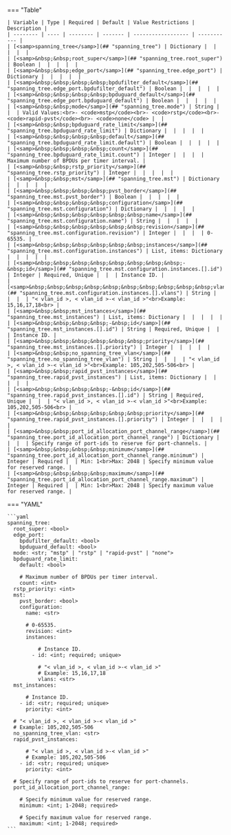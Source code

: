 <!--
  ~ Copyright (c) 2025 Arista Networks, Inc.
  ~ Use of this source code is governed by the Apache License 2.0
  ~ that can be found in the LICENSE file.
  -->
=== "Table"

    | Variable | Type | Required | Default | Value Restrictions | Description |
    | -------- | ---- | -------- | ------- | ------------------ | ----------- |
    | [<samp>spanning_tree</samp>](## "spanning_tree") | Dictionary |  |  |  |  |
    | [<samp>&nbsp;&nbsp;root_super</samp>](## "spanning_tree.root_super") | Boolean |  |  |  |  |
    | [<samp>&nbsp;&nbsp;edge_port</samp>](## "spanning_tree.edge_port") | Dictionary |  |  |  |  |
    | [<samp>&nbsp;&nbsp;&nbsp;&nbsp;bpdufilter_default</samp>](## "spanning_tree.edge_port.bpdufilter_default") | Boolean |  |  |  |  |
    | [<samp>&nbsp;&nbsp;&nbsp;&nbsp;bpduguard_default</samp>](## "spanning_tree.edge_port.bpduguard_default") | Boolean |  |  |  |  |
    | [<samp>&nbsp;&nbsp;mode</samp>](## "spanning_tree.mode") | String |  |  | Valid Values:<br>- <code>mstp</code><br>- <code>rstp</code><br>- <code>rapid-pvst</code><br>- <code>none</code> |  |
    | [<samp>&nbsp;&nbsp;bpduguard_rate_limit</samp>](## "spanning_tree.bpduguard_rate_limit") | Dictionary |  |  |  |  |
    | [<samp>&nbsp;&nbsp;&nbsp;&nbsp;default</samp>](## "spanning_tree.bpduguard_rate_limit.default") | Boolean |  |  |  |  |
    | [<samp>&nbsp;&nbsp;&nbsp;&nbsp;count</samp>](## "spanning_tree.bpduguard_rate_limit.count") | Integer |  |  |  | Maximum number of BPDUs per timer interval. |
    | [<samp>&nbsp;&nbsp;rstp_priority</samp>](## "spanning_tree.rstp_priority") | Integer |  |  |  |  |
    | [<samp>&nbsp;&nbsp;mst</samp>](## "spanning_tree.mst") | Dictionary |  |  |  |  |
    | [<samp>&nbsp;&nbsp;&nbsp;&nbsp;pvst_border</samp>](## "spanning_tree.mst.pvst_border") | Boolean |  |  |  |  |
    | [<samp>&nbsp;&nbsp;&nbsp;&nbsp;configuration</samp>](## "spanning_tree.mst.configuration") | Dictionary |  |  |  |  |
    | [<samp>&nbsp;&nbsp;&nbsp;&nbsp;&nbsp;&nbsp;name</samp>](## "spanning_tree.mst.configuration.name") | String |  |  |  |  |
    | [<samp>&nbsp;&nbsp;&nbsp;&nbsp;&nbsp;&nbsp;revision</samp>](## "spanning_tree.mst.configuration.revision") | Integer |  |  |  | 0-65535. |
    | [<samp>&nbsp;&nbsp;&nbsp;&nbsp;&nbsp;&nbsp;instances</samp>](## "spanning_tree.mst.configuration.instances") | List, items: Dictionary |  |  |  |  |
    | [<samp>&nbsp;&nbsp;&nbsp;&nbsp;&nbsp;&nbsp;&nbsp;&nbsp;-&nbsp;id</samp>](## "spanning_tree.mst.configuration.instances.[].id") | Integer | Required, Unique |  |  | Instance ID. |
    | [<samp>&nbsp;&nbsp;&nbsp;&nbsp;&nbsp;&nbsp;&nbsp;&nbsp;&nbsp;&nbsp;vlans</samp>](## "spanning_tree.mst.configuration.instances.[].vlans") | String |  |  |  | "< vlan_id >, < vlan_id >-< vlan_id >"<br>Example: 15,16,17,18<br> |
    | [<samp>&nbsp;&nbsp;mst_instances</samp>](## "spanning_tree.mst_instances") | List, items: Dictionary |  |  |  |  |
    | [<samp>&nbsp;&nbsp;&nbsp;&nbsp;-&nbsp;id</samp>](## "spanning_tree.mst_instances.[].id") | String | Required, Unique |  |  | Instance ID. |
    | [<samp>&nbsp;&nbsp;&nbsp;&nbsp;&nbsp;&nbsp;priority</samp>](## "spanning_tree.mst_instances.[].priority") | Integer |  |  |  |  |
    | [<samp>&nbsp;&nbsp;no_spanning_tree_vlan</samp>](## "spanning_tree.no_spanning_tree_vlan") | String |  |  |  | "< vlan_id >, < vlan_id >-< vlan_id >"<br>Example: 105,202,505-506<br> |
    | [<samp>&nbsp;&nbsp;rapid_pvst_instances</samp>](## "spanning_tree.rapid_pvst_instances") | List, items: Dictionary |  |  |  |  |
    | [<samp>&nbsp;&nbsp;&nbsp;&nbsp;-&nbsp;id</samp>](## "spanning_tree.rapid_pvst_instances.[].id") | String | Required, Unique |  |  | "< vlan_id >, < vlan_id >-< vlan_id >"<br>Example: 105,202,505-506<br> |
    | [<samp>&nbsp;&nbsp;&nbsp;&nbsp;&nbsp;&nbsp;priority</samp>](## "spanning_tree.rapid_pvst_instances.[].priority") | Integer |  |  |  |  |
    | [<samp>&nbsp;&nbsp;port_id_allocation_port_channel_range</samp>](## "spanning_tree.port_id_allocation_port_channel_range") | Dictionary |  |  |  | Specify range of port-ids to reserve for port-channels. |
    | [<samp>&nbsp;&nbsp;&nbsp;&nbsp;minimum</samp>](## "spanning_tree.port_id_allocation_port_channel_range.minimum") | Integer | Required |  | Min: 1<br>Max: 2048 | Specify minimum value for reserved range. |
    | [<samp>&nbsp;&nbsp;&nbsp;&nbsp;maximum</samp>](## "spanning_tree.port_id_allocation_port_channel_range.maximum") | Integer | Required |  | Min: 1<br>Max: 2048 | Specify maximum value for reserved range. |

=== "YAML"

    ```yaml
    spanning_tree:
      root_super: <bool>
      edge_port:
        bpdufilter_default: <bool>
        bpduguard_default: <bool>
      mode: <str; "mstp" | "rstp" | "rapid-pvst" | "none">
      bpduguard_rate_limit:
        default: <bool>

        # Maximum number of BPDUs per timer interval.
        count: <int>
      rstp_priority: <int>
      mst:
        pvst_border: <bool>
        configuration:
          name: <str>

          # 0-65535.
          revision: <int>
          instances:

              # Instance ID.
            - id: <int; required; unique>

              # "< vlan_id >, < vlan_id >-< vlan_id >"
              # Example: 15,16,17,18
              vlans: <str>
      mst_instances:

          # Instance ID.
        - id: <str; required; unique>
          priority: <int>

      # "< vlan_id >, < vlan_id >-< vlan_id >"
      # Example: 105,202,505-506
      no_spanning_tree_vlan: <str>
      rapid_pvst_instances:

          # "< vlan_id >, < vlan_id >-< vlan_id >"
          # Example: 105,202,505-506
        - id: <str; required; unique>
          priority: <int>

      # Specify range of port-ids to reserve for port-channels.
      port_id_allocation_port_channel_range:

        # Specify minimum value for reserved range.
        minimum: <int; 1-2048; required>

        # Specify maximum value for reserved range.
        maximum: <int; 1-2048; required>
    ```
